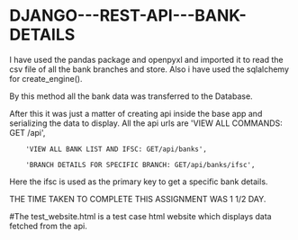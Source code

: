 # DJANGO---REST-API---BANK-DETAILS
I have used the pandas package and openpyxl and imported it to read the csv file of all the bank branches and store.
Also i have used the sqlalchemy for create_engine().

By this method all the bank data was transferred to the Database.

After this it was just a matter of creating api inside the base app and serializing the data to display.
All the api urls are 
        'VIEW ALL COMMANDS: GET /api',
        
        'VIEW ALL BANK LIST AND IFSC: GET/api/banks',
        
        'BRANCH DETAILS FOR SPECIFIC BRANCH: GET/api/banks/ifsc',

Here the ifsc is used as the primary key to get a specific bank details.

THE TIME TAKEN TO COMPLETE THIS ASSIGNMENT WAS 1 1/2 DAY.

#The test_website.html is a test case html website which displays data fetched from the api.
